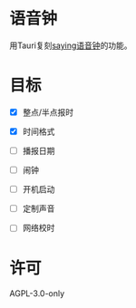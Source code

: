 # 语音钟

用Tauri复刻[saying语音钟](https://www.appinn.com/voice-clock/)的功能。


# 目标

- [X] 整点/半点报时
- [X] 时间格式
- [ ] 播报日期
- [ ] 闹钟
- [ ] 开机启动
- [ ] 定制声音
- [ ] 网络校时


# 许可

AGPL-3.0-only
